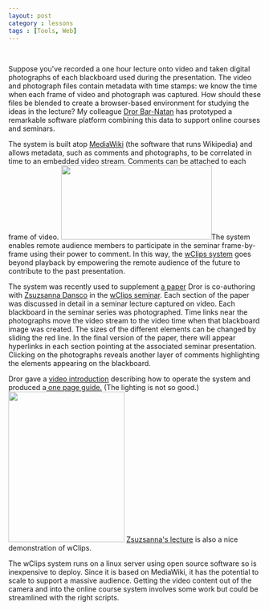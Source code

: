 ```yaml
---
layout: post
category : lessons
tags : [Tools, Web]
---
```

&nbsp;

Suppose you've recorded a one hour lecture onto video and taken digital photographs of each blackboard used during the presentation. The video and photograph files contain metadata with time stamps: we know the time when each frame of video and photograph was captured. How should these files be blended to create a browser-based environment for studying the ideas in the lecture? My colleague <a href="http://www.math.toronto.edu/~drorbn/">Dror Bar-Natan</a> has prototyped a remarkable software platform combining this data to support online courses and seminars.

The system is built atop <a href="http://www.mediawiki.org/wiki/MediaWiki">MediaWiki</a> (the software that runs Wikipedia) and allows metadata, such as  comments and photographs, to be correlated in time to an embedded video stream. Comments can be attached to each frame of video. <a rel="attachment wp-att-920" href="http://blog.math.toronto.edu/colliand/2012/02/09/web-course-platform-prototyped-by-toronto-math-professor-dror-bar-natan/dror_wclips/"><img class="alignright size-medium wp-image-920" src="http://blog.math.toronto.edu/colliand/files/2012/02/dror_wclips-300x148.png" alt="" width="300" height="148" /></a>The system enables remote audience members to participate in the seminar frame-by-frame using their power to comment. In this way, the <a href="http://katlas.math.toronto.edu/drorbn/index.php?title=WKO">wClips system</a> goes beyond playback by empowering the remote audience of the future to contribute to the past presentation.

The system was recently used to supplement <a href="http://www.math.toronto.edu/~drorbn/papers/WKO/WKO.pdf">a paper</a> Dror is co-authoring with <a href="http://www.math.toronto.edu/zsuzsi/">Zsuzsanna Dansco</a> in the <a href="http://katlas.math.toronto.edu/drorbn/index.php?title=WKO">wClips seminar</a>. Each section of the paper was discussed in detail in a seminar lecture captured on video. Each blackboard in the seminar series was photographed. Time links near the photographs move the video stream to the video time when that blackboard image was created. The sizes of the different elements can be changed by sliding the red line. In the final version of the paper, there will appear hyperlinks in each section pointing at the associated seminar presentation. Clicking on the photographs reveals another layer of comments highlighting the elements appearing on the blackboard.

Dror gave a <a href="http://katlas.math.toronto.edu/drorbn/dbnvp/wClips-120118-1.php">video introduction</a> describing how to operate the system and produced a<a href="http://katlas.math.toronto.edu/drorbn/AcademicPensieve/Classes/12-wClips/one/How_to_use_this_site.pdf"> one page guide.</a> (The lighting is not so good.)<a rel="attachment wp-att-927" href="http://blog.math.toronto.edu/colliand/2012/02/09/web-course-platform-prototyped-by-toronto-math-professor-dror-bar-natan/how_to_use_this_site-2/"><img class="alignright size-medium wp-image-927" src="http://blog.math.toronto.edu/colliand/files/2012/02/How_to_use_this_site-231x300.png" alt="" width="231" height="300" /></a> <a href="http://katlas.math.toronto.edu/drorbn/dbnvp/wClips-120118-2.php">Zsuzsanna's lecture</a> is also a nice demonstration of wClips.

The wClips system runs on a linux server using open source software so is inexpensive to deploy. Since it is based on MediaWiki, it has the potential to scale to support a massive audience. Getting the video content out of the camera and into the online course system involves some work but could be streamlined with the right scripts.